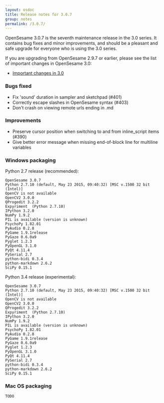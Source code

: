 ```yaml
---
layout: osdoc
title: Release notes for 3.0.7
group: notes
permalink: /3.0.7/
---
```


OpenSesame 3.0.7 is the seventh maintenance release in the 3.0 series. It contains bug fixes and minor improvements, and should be a pleasant and safe upgrade for everyone who is using the 3.0 series.

If you are upgrading from OpenSesame 2.9.7 or earlier, please see the list of important changes in OpenSesame 3.0:

- [Important changes in 3.0](/miscellaneous/important-changes-3/)

### Bugs fixed

- Fix 'sound' duration in sampler and sketchpad (#401)
- Correctly escape slashes in OpenSesame syntax (#403)
- Don't crash on viewing remote urls ending in .md

### Improvements

- Preserve cursor position when switching to and from inline_script items (#390)
- Give better error message when missing end-of-block line for multiline variables

### Windows packaging

Python 2.7 release (recommended):

~~~
OpenSesame 3.0.7
Python 2.7.10 (default, May 23 2015, 09:40:32) [MSC v.1500 32 bit (Intel)]
OpenCV is not available
OpenCV2 3.0.0
QProgedit 3.2.2
Expyriment  (Python 2.7.10)
IPython 3.2.0
NumPy 1.9.2
PIL is available (version is unknown)
PsychoPy 1.82.01
PyAudio 0.2.8
PyGame 1.9.1release
PyGaze 0.6.0a9
Pyglet 1.2.3
PyOpenGL 3.1.0
PyQt 4.11.4
PySerial 2.7
python-bidi 0.3.4
python-markdown 2.6.2
SciPy 0.15.1
~~~

Python 3.4 release (experimental):

~~~
OpenSesame 3.0.7
Python 2.7.10 (default, May 23 2015, 09:40:32) [MSC v.1500 32 bit (Intel)]
OpenCV is not available
OpenCV2 3.0.0
QProgedit 3.2.2
Expyriment  (Python 2.7.10)
IPython 3.2.0
NumPy 1.9.2
PIL is available (version is unknown)
PsychoPy 1.82.01
PyAudio 0.2.8
PyGame 1.9.1release
PyGaze 0.6.0a9
Pyglet 1.2.3
PyOpenGL 3.1.0
PyQt 4.11.4
PySerial 2.7
python-bidi 0.3.4
python-markdown 2.6.2
SciPy 0.15.1
~~~

### Mac OS packaging

~~~
TODO
~~~~
